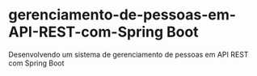 # gerenciamento-de-pessoas-em-API-REST-com-Spring Boot
 Desenvolvendo um sistema de gerenciamento de pessoas em API REST com Spring Boot
